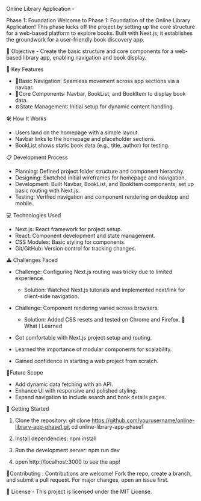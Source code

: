 Online Library Application - 

Phase 1: Foundation
 Welcome to Phase 1 Foundation of the Online Library Application! This phase 
kicks off the project by setting up the core structure for a web-based platform to 
explore books. Built with Next.js, it establishes the groundwork for a user-friendly 
book discovery app. 

 🎯 Objective - Create the basic structure and core components for a web-based library app, enabling navigation and book display.

 🔑 Key Features
- 🧭Basic Navigation Seamless movement across app sections via a navbar.
- 📖Core Components Navbar, BookList, and BookItem to display book data.
- ⚙State Management Initial setup for dynamic content handling.

🛠 How It Works
- Users land on the homepage with a simple layout.
- Navbar links to the homepage and placeholder sections.
- BookList shows static book data (e.g., title, author) for testing.

📋 Development Process
- Planning: Defined project folder structure and component hierarchy.
- Designing: Sketched initial wireframes for homepage and navigation.
- Development: Built Navbar, BookList, and BookItem components; set up basic routing with Next.js.
- Testing: Verified navigation and component rendering on desktop and mobile.

 💻 Technologies Used
- Next.js: React framework for project setup.
- React: Component development and state management.
- CSS Modules: Basic styling for components.
- Git/GitHub: Version control for tracking changes.
  
 ⚠️ Challenges Faced
 - Challenge: Configuring Next.js routing was tricky due to limited experience.
    - Solution: Watched Next.js tutorials and implemented  next/link for client-side navigation.
 
- Challenge: Component rendering varied across browsers.
   - Solution: Added CSS resets and tested on Chrome and Firefox.
 🧠What I Learned
- Got comfortable with Next.js project setup and routing.
- Learned the importance of modular components for scalability.
- Gained confidence in starting a web project from scratch.

🚀Future Scope
- Add dynamic data fetching with an API.
- Enhance UI with responsive and polished styling.
- Expand navigation to include search and book details pages.

🔧 Getting Started
 1. Clone the repository:
 git clone https://github.com/yourusername/online-library-app-phase1.git
 cd online-library-app-phase1

 2. Install dependencies:
 npm install

3. Run the development server:
 npm run dev

4. open http://localhost:3000 to see the app!
 
🤝Contributing : Contributions are welcome! Fork the repo, create a branch, and submit a pull 
request. For major changes, open an issue first.

📜 License - This project is licensed under the MIT License.
 
